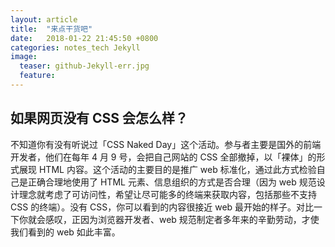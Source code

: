 ```yaml
---
layout: article
title:  "来点干货吧"
date:   2018-01-22 21:45:50 +0800
categories: notes_tech Jekyll
image:
  teaser: github-Jekyll-err.jpg
  feature: 
---
```


## 如果网页没有 CSS 会怎么样？

不知道你有没有听说过「CSS Naked Day」这个活动。参与者主要是国外的前端开发者，他们在每年 4 月 9 号，会把自己网站的 CSS 全部撤掉，以「裸体」的形式展现 HTML 内容。这个活动的主要目的是推广 web 标准化，通过此方式检验自己是正确合理地使用了 HTML 元素、信息组织的方式是否合理（因为 web 规范设计理念就考虑了可访问性，希望让尽可能多的终端来获取内容，包括那些不支持 CSS 的终端）。没有 CSS，你可以看到的内容很接近 web 最开始的样子。对比一下你就会感叹，正因为浏览器开发者、web 规范制定者多年来的辛勤劳动，才使我们看到的 web 如此丰富。
